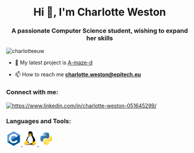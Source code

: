 <h1 align="center">Hi 👋, I'm Charlotte Weston</h1>
<h3 align="center">A passionate Computer Science student, wishing to expand her skills</h3>

<p align="left"> <img src="https://komarev.com/ghpvc/?username=charlotteeuw&label=Profile%20views&color=0e75b6&style=flat" alt="charlotteeuw" /> </p>

- 🔭 My latest project is [A-maze-d](https://github.com/charlotteeuw/RPG)

- 📫 How to reach me **charlotte.weston@epitech.eu**

<h3 align="left">Connect with me:</h3>
<p align="left">
<a href="https://linkedin.com/in/https://www.linkedin.com/in/charlotte-weston-051645299/" target="blank"><img align="center" src="https://raw.githubusercontent.com/rahuldkjain/github-profile-readme-generator/master/src/images/icons/Social/linked-in-alt.svg" alt="https://www.linkedin.com/in/charlotte-weston-051645299/" height="30" width="40" /></a>
</p>

<h3 align="left">Languages and Tools:</h3>
<p align="left"> <a href="https://www.cprogramming.com/" target="_blank" rel="noreferrer"> <img src="https://raw.githubusercontent.com/devicons/devicon/master/icons/c/c-original.svg" alt="c" width="40" height="40"/> </a> <a href="https://www.linux.org/" target="_blank" rel="noreferrer"> <img src="https://raw.githubusercontent.com/devicons/devicon/master/icons/linux/linux-original.svg" alt="linux" width="40" height="40"/> </a> <a href="https://www.python.org" target="_blank" rel="noreferrer"> <img src="https://raw.githubusercontent.com/devicons/devicon/master/icons/python/python-original.svg" alt="python" width="40" height="40"/> </a> </p>
